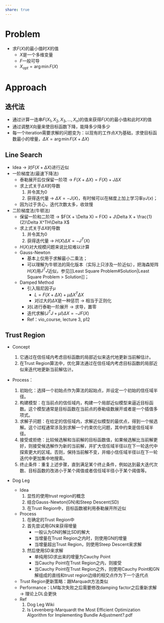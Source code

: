 ```yaml
---
share: true
---
```

# Problem
- 求$F(X)$的最小值时$X$的值
	- $X$是一个多维变量
	- $F$一般可导
	- $X_{opt} = \arg \min F(X)$

# Approach

## 迭代法

- 通过计算一连串$F(X_1, X_2, X_3, ..., X_n)$的值来获得$F(X)$的最小值和此时$X$的值
- 通过调整$X$向量来使目标函数下降，能降多少降多少
- 每一个iteration需要求解的问题变为：以现有的工作点$X$为基础，求使目标函数最小的增量，$\Delta X = \arg \min F(X + \Delta X)$

## Line Search
- Idea → 对$F(X + \Delta X)$进行近似
- 一阶梯度法(最速下降法)
	- 泰勒展开后仅保留一阶项 → $F(X + \Delta X) = F(X) + J\Delta X$
	- 求上式关于$\Delta X$的导数
		1. 并令其为0
		2. 获得迭代量 → $\Delta X = -J(X)$，有时候可以在梯度上加上学习率$\gamma J(x)$；
	- 因为过于贪心，迭代次数太多，收敛慢
- 二阶梯度法(牛顿法)
	- 保留一阶和二阶项 → $F(X + \Delta X) = F(X) + J\Delta X + \frac{1}{2}\Delta X^TH\Delta X$
	- 求上式关于$\Delta X$的导数
		1. 并令其为0
		2. 获得迭代量 → $H(X)\Delta X = -J^T(X)$
	- $H(X)$对大规模问题来说比较难以计算
	- Gauss-Newton
		- 基本上仅用于求解最小二乘法；
		- 可以理解为牛顿法的简化版本（实际上只涉及一阶近似），把海森矩阵$H(X)$用$J^TJ$近似，参见[[Least Square Problem#Solution|Least Square Problem > Solution]]；
	- Damped Method
		- 引入阻尼因子$\mu$
			- $L = F(X + \Delta X) + \mu\Delta X^T\Delta X$
			- 对过大的$\Delta X$是一种惩罚 → 相当于正则化
		- 对$L$进行泰勒一阶展开 → 求导，置零
		- 迭代求解$(J^TJ + \mu I)\Delta X = -JF(X)$
		- Ref：vio_course, lecture 3, p12

## Trust Region

- Concept
	1. 它通过在信任域内考虑目标函数的局部近似来迭代地更新当前解估计。
	2. 在Trust Region算法中，优化算法通过在信任域内考虑目标函数的局部近似来迭代地更新当前解估计。

- Process：
	1. 初始化：选择一个初始点作为算法的起始点，并设定一个初始的信任域半径。    
	2. 构建模型：在当前点的信任域内，构建一个局部近似模型来逼近目标函数。这个模型通常是目标函数在当前点的泰勒级数展开或者是一个插值多项式。    
	3. 求解子问题：在给定的信任域内，求解近似模型的最优点，得到一个候选解。这个过程通常涉及到求解一个约束优化问题，其中约束是信任域半径。    
	4. 接受或拒绝：比较候选解和当前解的目标函数值，如果候选解比当前解更好，则接受候选解作为新的当前解，并扩大信任域半径以在下一轮迭代中探索更大的区域。否则，保持当前解不变，并缩小信任域半径以在下一轮迭代中更加集中地搜索。    
	5. 终止条件：重复上述步骤，直到满足某个终止条件，例如达到最大迭代次数、目标函数的改进小于某个阈值或者信任域半径小于某个阈值等。
- Dog Leg
	- Idea
		1. 显性的使用trust region的概念
		2. 结合Gauss-Newton(GN)和Steep Descent(SD)
		3. 在Trust Region中，目标函数被利用泰勒展开所近似
	- Process
		1. 在确定的Trust Region中
		2. 首先尝试用GN来获得增量
			- 一般认为GN的解比SD的解大
			- 当增量在Trust Region之内时，则使用GN的增量
			- 当增量超出Trust Region，则使用Steep Descent来求解
		3. 然后使用SD来求解
			- 单纯用SD求出来的增量为Cauchy Point
			- 当Cauchy Point在Trust Region之内，则接受
			- 当Cauchy Point在Trust Region之外，则使用Cauchy Point和GN解组成的直线和trust region边缘的相交点作为下一个迭代点
	- Trust Region更新策略：跟Marquadt方法类似
	- Performance：LM每次失败之后需要修改damping factor之后重新求解 → 理论上DL会更快
	- Ref
		1. Dog Leg Wiki
		2. Is Levenberg-Marquardt the Most Efficient Optimization Algorithm for Implementing Bundle Adjustment?.pdf
